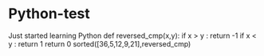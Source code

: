 # Python-test
Just started learning Python
def reversed_cmp(x,y):
    if x > y :
        return -1
    if x < y :
        return 1
    return 0
sorted([36,5,12,9,21],reversed_cmp)
